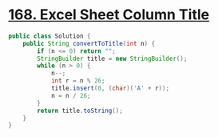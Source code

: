 # <a href="https://leetcode.com/problems/excel-sheet-column-title/">168. Excel Sheet Column Title</a>

```java
public class Solution {
    public String convertToTitle(int n) {
        if (n <= 0) return "";
        StringBuilder title = new StringBuilder();
        while (n > 0) {
            n--;
            int r = n % 26;
            title.insert(0, (char)('A' + r));
            n = n / 26;
        }
        return title.toString();
    }
}
```
